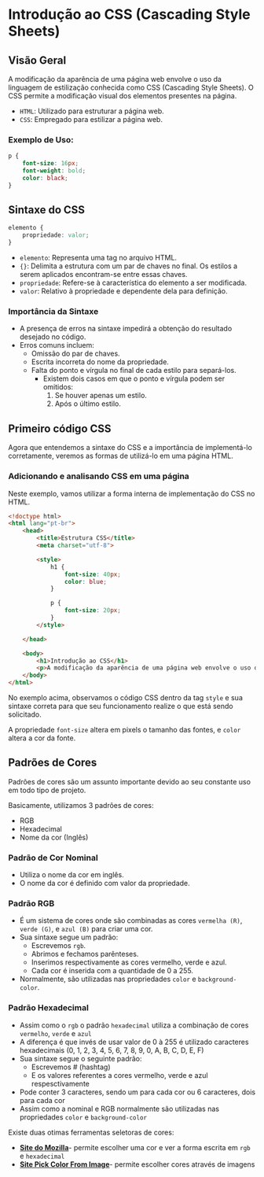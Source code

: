  # Introdução ao CSS (Cascading Style Sheets)

## Visão Geral

A modificação da aparência de uma página web envolve o uso da linguagem de estilização conhecida como CSS (Cascading Style Sheets). O CSS permite a modificação visual dos elementos presentes na página.

- `HTML`: Utilizado para estruturar a página web.
- `CSS`: Empregado para estilizar a página web.

### Exemplo de Uso:

```css
p {
    font-size: 16px;
    font-weight: bold;
    color: black;
}
```

## Sintaxe do CSS

```css
elemento {
    propriedade: valor;
}
```

- `elemento`: Representa uma tag no arquivo HTML.
- `{}`: Delimita a estrutura com um par de chaves no final. Os estilos a serem aplicados encontram-se entre essas chaves.
- `propriedade`: Refere-se à característica do elemento a ser modificada.
- `valor`: Relativo à propriedade e dependente dela para definição.

### Importância da Sintaxe

- A presença de erros na sintaxe impedirá a obtenção do resultado desejado no código.
- Erros comuns incluem:
  - Omissão do par de chaves.
  - Escrita incorreta do nome da propriedade.
  - Falta do ponto e vírgula no final de cada estilo para separá-los.
    - Existem dois casos em que o ponto e vírgula podem ser omitidos:
        1. Se houver apenas um estilo.
        2. Após o último estilo.

## Primeiro código CSS

Agora que entendemos a sintaxe do CSS e a importância de implementá-lo corretamente, veremos as formas de utilizá-lo em uma página HTML.

### Adicionando e analisando CSS em uma página

Neste exemplo, vamos utilizar a forma interna de implementação do CSS no HTML.

```html
<!doctype html>
<html lang="pt-br">
    <head>
        <title>Estrutura CSS</title>
        <meta charset="utf-8">

        <style>
            h1 {
                font-size: 40px;
                color: blue;
            }

            p {
                font-size: 20px;
            }
        </style>

    </head>

    <body>
        <h1>Introdução ao CSS</h1>
        <p>A modificação da aparência de uma página web envolve o uso da linguagem de estilização conhecida como CSS (Cascading Style Sheets). O CSS permite a modificação visual dos elementos presentes na página.</p>
    </body>
</html>
```

No exemplo acima, observamos o código CSS dentro da tag `style` e sua sintaxe correta para que seu funcionamento realize o que está sendo solicitado.

A propriedade `font-size` altera em pixels o tamanho das fontes, e `color` altera a cor da fonte.

## Padrões de Cores

Padrões de cores são um assunto importante devido ao seu constante uso em todo tipo de projeto.

Basicamente, utilizamos 3 padrões de cores:

- RGB
- Hexadecimal
- Nome da cor (Inglês)

### Padrão de Cor Nominal

- Utiliza o nome da cor em inglês.
- O nome da cor é definido com valor da propriedade.

### Padrão RGB

- É um sistema de cores onde são combinadas as cores `vermelha (R)`, `verde (G)`, e `azul (B)` para criar uma cor.
- Sua sintaxe segue um padrão:
    - Escrevemos `rgb`.
    - Abrimos e fechamos parênteses.
    - Inserimos respectivamente as cores vermelho, verde e azul.
    - Cada cor é inserida com a quantidade de 0 a 255.
- Normalmente, são utilizadas nas propriedades `color` e `background-color`.

### Padrão Hexadecimal

- Assim como o `rgb` o padrão `hexadecimal` utiliza a combinação de cores `vermelho`, `verde` e `azul` 
- A diferença é que invés de usar valor de 0 à 255 é utilizado caracteres hexadecimais (0, 1, 2, 3, 4, 5, 6, 7, 8, 9, 0, A, B, C, D, E, F)
- Sua sintaxe segue o seguinte padrão:
    - Escrevemos # (hashtag)
    - E os valores referentes a cores vermelho, verde e azul respesctivamente
- Pode conter 3 caracteres, sendo um para cada cor ou 6 caracteres, dois para cada cor
- Assim como a nominal e RGB normalmente são utilizadas nas propriedades `color` e `background-color`

Existe duas otimas ferramentas seletoras de cores:
- [**Site do Mozilla**](https://developer.mozilla.org/pt-BR/docs/Web/CSS/CSS_Colors/Color_picker_tool)- permite escolher uma cor e ver a forma escrita em `rgb` e `hexadecimal`
- [**Site Pick Color From Image**](https://imagecolorpicker.com/)- permite escolher cores através de imagens